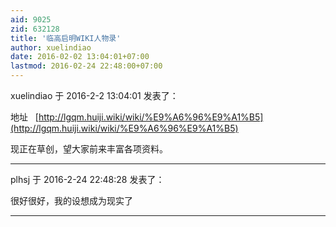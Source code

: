 ```yaml
---
aid: 9025
zid: 632128
title: '临高启明WIKI人物录'
author: xuelindiao
date: 2016-02-02 13:04:01+07:00
lastmod: 2016-02-24 22:48:00+07:00
---
```


xuelindiao 于 2016-2-2 13:04:01 发表了：

地址   [http://lgqm.huiji.wiki/wiki/%E9%A6%96%E9%A1%B5](http://lgqm.huiji.wiki/wiki/%E9%A6%96%E9%A1%B5)

现正在草创，望大家前来丰富各项资料。

---------

plhsj 于 2016-2-24 22:48:28 发表了：

很好很好，我的设想成为现实了

---------

